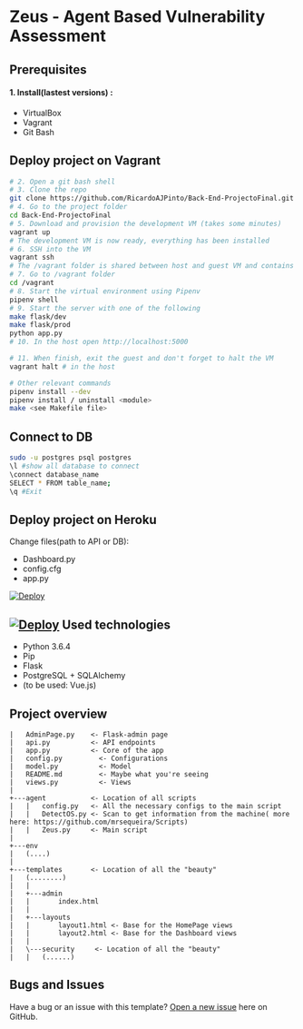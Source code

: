Zeus - Agent Based Vulnerability Assessment
===========

Prerequisites
------------
#### 1. Install(lastest versions) :
* VirtualBox
* Vagrant 
* Git Bash

Deploy project on Vagrant 
------------
```bash
# 2. Open a git bash shell
# 3. Clone the repo
git clone https://github.com/RicardoAJPinto/Back-End-ProjectoFinal.git
# 4. Go to the project folder
cd Back-End-ProjectoFinal
# 5. Download and provision the development VM (takes some minutes)
vagrant up
# The development VM is now ready, everything has been installed
# 6. SSH into the VM
vagrant ssh
# The /vagrant folder is shared between host and guest VM and contains the project files
# 7. Go to /vagrant folder
cd /vagrant
# 8. Start the virtual environment using Pipenv
pipenv shell
# 9. Start the server with one of the following
make flask/dev
make flask/prod
python app.py
# 10. In the host open http://localhost:5000

# 11. When finish, exit the guest and don't forget to halt the VM
vagrant halt # in the host

# Other relevant commands
pipenv install --dev
pipenv install / uninstall <module>
make <see Makefile file>
``` 

Connect to DB 
------------
```bash
sudo -u postgres psql postgres
\l #show all database to connect
\connect database_name
SELECT * FROM table_name;
\q #Exit
``` 


Deploy project on Heroku
------------
Change files(path to API or DB):
* Dashboard.py
* config.cfg
* app.py

[![Deploy](https://www.herokucdn.com/deploy/button.svg)](https://heroku.com/deploy)

[![Deploy](https://www.herokucdn.com/deploy/button.svg)](https://heroku.com/deploy?template=https://github.com/RicardoAJPinto/Back-End-ProjectoFinal)
Used technologies
------------
* Python 3.6.4
* Pip 
* Flask
* PostgreSQL + SQLAlchemy
* (to be used: Vue.js)

Project overview
------------
```
|   AdminPage.py 	<- Flask-admin page
|   api.py		    <- API endpoints 
|   app.py		    <- Core of the app
|   config.py		  <- Configurations 
|   model.py		  <- Model
|   README.md		  <- Maybe what you're seeing
|   views.py		  <- Views 
|
+---agent 		    <- Location of all scripts
|   |   config.py	<- All the necessary configs to the main script
|   |   DetectOS.py	<- Scan to get information from the machine( more here: https://github.com/mrsequeira/Scripts)
|   |   Zeus.py		<- Main script
|        
+---env
|   (....)
|
+---templates 		<- Location of all the "beauty"
|   (........)
|   |   
|   +---admin
|   |       index.html
|   |       
|   +---layouts
|   |       layout1.html <- Base for the HomePage views
|   |       layout2.html <- Base for the Dashboard views
|   |       
|   \---security	 <- Location of all the "beauty"
|   | 	(......)
```

Bugs and Issues
------------

Have a bug or an issue with this template? [Open a new issue](https://github.com/RicardoAJPinto/Back-End-ProjectoFinal/issues) here on GitHub.
